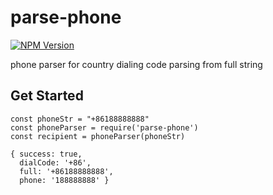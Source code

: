# parse-phone
[![NPM Version][npm-image]][npm-url]

phone parser for country dialing code parsing from full string

## Get Started
```
const phoneStr = "+86188888888"
const phoneParser = require('parse-phone')
const recipient = phoneParser(phoneStr)

{ success: true,
  dialCode: '+86',
  full: '+86188888888',
  phone: '188888888' }

```


[npm-image]: https://img.shields.io/npm/v/express-session.svg
[npm-url]: https://npmjs.org/package/parse-phone
